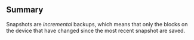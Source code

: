 ## Summary
Snapshots are _incremental_ backups, which means that only the blocks on the device that have changed since the most recent snapshot are saved. 